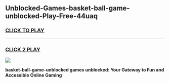 
## Unblocked-Games-basket-ball-game-unblocked-Play-Free-44uaq
<h3>
<a href="https://premium76.site?title=basket-ball-game-unblocked&ref=10A">CLICK TO PLAY</a></h3>
<hr>

<h3>
<a href="https://premium76.site?title=basket-ball-game-unblocked&ref=10A">CLICK 2 PLAY</a>
  
</h3>

<a href="https://premium76.site?title=basket-ball-game-unblocked&ref=10A"><img src="https://clearcache.store/games.png"></a>


**basket-ball-game-unblocked games unblocked: Your Gateway to Fun and Accessible Online Gaming**
